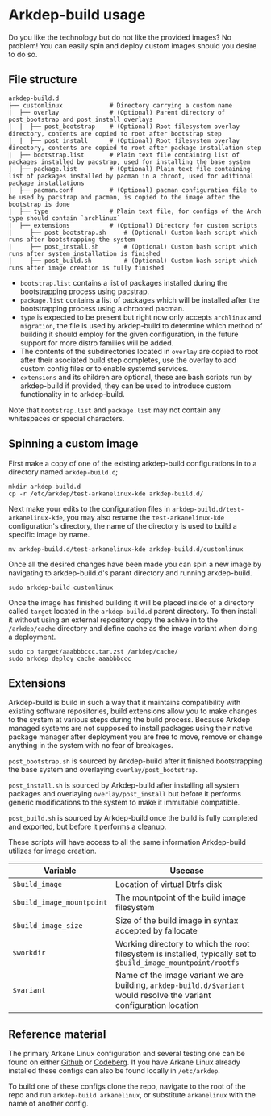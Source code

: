 # Arkdep-build usage

Do you like the technology but do not like the provided images? No problem! You can easily spin and deploy custom images should you desire to do so.

## File structure

```text
arkdep-build.d
├── customlinux			    # Directory carrying a custom name
|  ├── overlay              # (Optional) Parent directory of post_bootstrap and post_install overlays
|  |  ├── post_bootstrap	# (Optional) Root filesystem overlay directory, contents are copied to root after bootstrap step
|  |  ├── post_install  	# (Optional) Root filesystem overlay directory, contents are copied to root after package installation step
|  ├── bootstrap.list	    # Plain text file containing list of packages installed by pacstrap, used for installing the base system
|  ├── package.list		    # (Optional) Plain text file containing list of packages installed by pacman in a chroot, used for aditional package installations
|  ├── pacman.conf		    # (Optional) pacman configuration file to be used by pacstrap and pacman, is copied to the image after the bootstrap is done
|  ├── type         	    # Plain text file, for configs of the Arch type should contain `archlinux`
|  ├── extensions		    # (Optional) Directory for custom scripts
|     ├── post_bootstrap.sh     # (Optional) Custom bash script which runs after bootstrapping the system
|     ├── post_install.sh	    # (Optional) Custom bash script which runs after system installation is finished
|     ├── post_build.sh	        # (Optional) Custom bash script which runs after image creation is fully finished
```

- `bootstrap.list` contains a list of packages installed during the bootstrapping process using pacstrap.
- `package.list` contains a list of packages which will be installed after the bootstrapping process using a chrooted pacman.
- `type` is expected to be present but right now only accepts `archlinux` and `migration`, the file is used by arkdep-build to determine which method of building it should employ for the given configuration, in the future support for more distro families will be added.
- The contents of the subdirectories located in `overlay` are copied to root after their asociated build step completes, use the overlay to add custom config files or to enable systemd services.
- `extensions` and its children are optional, these are bash scripts run by arkdep-build if provided, they can be used to introduce custom functionality in to arkdep-build.

Note that `bootstrap.list` and `package.list` may not contain any whitespaces or special characters.

## Spinning a custom image
First make a copy of one of the existing arkdep-build configurations in to a directory named `arkdep-build.d`;

```console
mkdir arkdep-build.d
cp -r /etc/arkdep/test-arkanelinux-kde arkdep-build.d/
```

Next make your edits to the configuration files in `arkdep-build.d/test-arkanelinux-kde`, you may also rename the `test-arkanelinux-kde `configuration's directory, the name of the directory is used to build a specific image by name.

```console
mv arkdep-build.d/test-arkanelinux-kde arkdep-build.d/customlinux
```

Once all the desired changes have been made you can spin a new image by navigating to arkdep-build.d's parant directory and running arkdep-build.

```console
sudo arkdep-build customlinux
```

Once the image has finished building it will be placed inside of a directory called `target` located in the `arkdep-build.d` parent directory. To then install it without using an external repository copy the achive in to the `/arkdep/cache` directory and define cache as the image variant when doing a deployment.

```console
sudo cp target/aaabbbccc.tar.zst /arkdep/cache/
sudo arkdep deploy cache aaabbbccc
```

## Extensions
Arkdep-build is build in such a way that it maintains compatibility with existing software repositories, build extensions allow you to make changes to the system at various steps during the build process. Because Arkdep managed systems are not supposed to install packages using their native package manager after deployment you are free to move, remove or change anything in the system with no fear of breakages.

`post_bootstrap.sh` is sourced by Arkdep-build after it finished bootstrapping the base system and overlaying `overlay/post_bootstrap`.

`post_install.sh` is sourced by Arkdep-build after installing all system packages and overlaying `overlay/post_install` but before it performs generic modifications to the system to make it immutable compatible.

`post_build.sh` is sourced by Arkdep-build once the build is fully completed and exported, but before it performs a cleanup.

These scripts will have access to all the same information Arkdep-build utilizes for image creation.

| Variable | Usecase |
| --- | --- |
| `$build_image` | Location of virtual Btrfs disk |
| `$build_image_mountpoint` | The mountpoint of the build image filesystem |
| `$build_image_size` | Size of the build image in syntax accepted by fallocate |
| `$workdir` | Working directory to which the root filesystem is installed, typically set to `$build_image_mountpoint/rootfs` |
| `$variant` | Name of the image variant we are building, `arkdep-build.d/$variant` would resolve the variant configuration location |

## Reference material
The primary Arkane Linux configuration and several testing one can be found on either [Github](https://github.com/arkanelinux/arkdep/tree/main/arkdep-build.d) or [Codeberg](https://codeberg.org/arkanelinux/arkdep/src/branch/main/arkdep-build.d). If you have Arkane Linux already installed these configs can also be found locally in `/etc/arkdep`.

To build one of these configs clone the repo, navigate to the root of the repo and run `arkdep-build arkanelinux`, or substitute `arkanelinux` with the name of another config.
